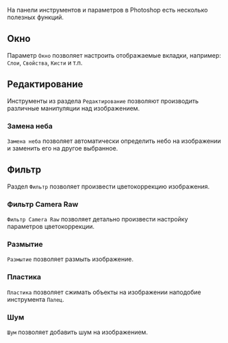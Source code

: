 На панели инструментов и параметров в Photoshop есть несколько полезных функций.

## Окно

Параметр `Окно` позволяет настроить отображаемые вкладки, например: `Слои`, `Свойства`, `Кисти` и т.п.

## Редактирование

Инструменты из раздела `Редактирование` позволяют производить различные манипуляции над изображением.

### Замена неба

`Замена неба` позволяет автоматически определить небо на изображении и заменить его на другое выбранное.

## Фильтр

Раздел `Фильтр` позволяет произвести цветокоррекцию изображения.

### Фильтр Camera Raw

`Фильтр Camera Raw` позволяет детально произвести настройку параметров цветокоррекции.

### Размытие

`Размытие` позволяет размыть изображение.

### Пластика

`Пластика` позволяет сжимать объекты на изображении наподобие инструмента `Палец`.

### Шум

`Шум` позволяет добавить шум на изображением.